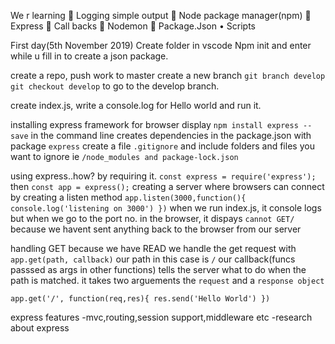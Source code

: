 We r learning
 Logging simple output
 Node package manager(npm)
 Express
 Call backs
 Nodemon
 Package.Json
• Scripts

First day(5th November 2019)
Create folder in vscode
Npm init and enter while u fill in to create a json package.

create a repo, push work to master
create a new branch `git branch develop`
`git checkout develop` to go to the develop branch.

create index.js, write a console.log for Hello world and run it.

installing express framework for browser display
`npm install express --save` in the command line
creates dependencies in the package.json with package `express`
create a file `.gitignore` and include folders and files you want to ignore ie `/node_modules and package-lock.json`

using express..how? by requiring it. `const express = require('express');` then `const app = express();`
creating a server where browsers can connect by creating a listen method
`app.listen(3000,function(){ console.log('listening on 3000') })`
when we run index.js, it console logs but when we go to the port no. in the browser, it dispays `cannot GET/` because we havent sent anything back to the browser from our server

handling GET because we have READ
we handle the get request with `app.get(path, callback)`
our path in this case is `/`
our callback(funcs passsed as args in other functions) tells the server what to do when the path is matched.
it takes two arguements the `request` and a `response object`

`app.get('/', function(req,res){ res.send('Hello World') })`

express features
-mvc,routing,session support,middleware etc
-research about express
